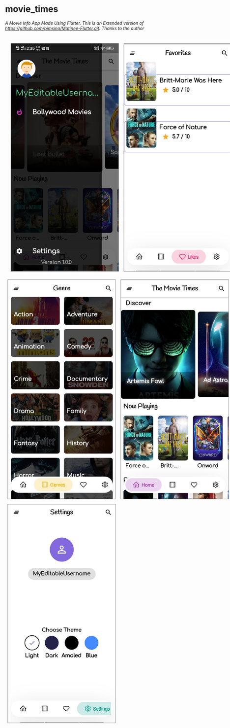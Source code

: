 # movie_times

###### A Movie Info App Made Using Flutter. This is an Extended version of https://github.com/bimsina/Matinee-Flutter.git. Thanks to the author
 <div style="display:flex; margin:10px;">
 <img src="Images/Screenshot_20200627_143524.jpg" width="350" style="margin:8px; border: 1px solid grey;" title="hover text">
  <img src="Images/Screenshot_20200627_143500.jpg" width="350" style="margin:8px; border: 1px solid grey;" title="hover text"> 
  </div>
  <div style="display:flex;">
  <img src="Images/Screenshot_20200627_143507.jpg" width="350" style="margin:8px; border: 1px solid grey;" title="hover text">
   <img src="Images/Screenshot_20200627_143512.jpg" width="350" style="margin:8px; border: 1px solid grey;" title="hover text">
    </div>
    <div style="display:flex;"> <img src="Images/Screenshot_20200627_143455.jpg" width="350" style="margin:8px; border: 1px solid grey;" title="hover text">
   </div>
